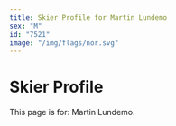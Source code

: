 ```yaml
---
title: Skier Profile for Martin Lundemo
sex: "M"
id: "7521"
image: "/img/flags/nor.svg" 
---
```


# Skier Profile

This page is for: Martin Lundemo.
    